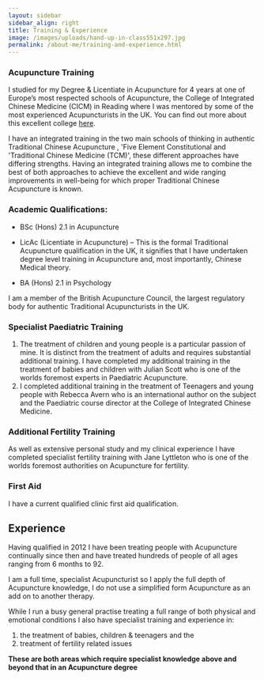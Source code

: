 ```yaml
---
layout: sidebar
sidebar_align: right
title: Training & Experience
image: /images/uploads/hand-up-in-class551x297.jpg
permalink: /about-me/training-and-experience.html
---
```


### Acupuncture Training

I studied for my Degree & Licentiate in Acupuncture for 4 years at one of Europe’s most respected schools of Acupuncture, the College of Integrated Chinese Medicine (CICM) in Reading where  I was  mentored by some of the most experienced Acupuncturists in the UK. You can find out more about this excellent college [here](https://www.acupuncturecollege.org.uk/).

I have an integrated training in the two main schools of thinking in authentic Traditional Chinese Acupuncture , 'Five Element Constitutional and 'Traditional Chinese Medicine (TCM)', these different approaches have differing strengths. Having an integrated training allows me to combine the best of both approaches to achieve the excellent and wide ranging improvements in well-being for which proper Traditional Chinese Acupuncture is known.

### Academic Qualifications:
* BSc (Hons) 2.1 in Acupuncture

* LicAc (Licentiate in Acupuncture)
– This is the formal Traditional Acupuncture qualification in the UK, it signifies that I have undertaken degree level training in Acupuncture and, most importantly, Chinese Medical theory. 

* BA (Hons) 2.1 in Psychology

I am a member of the British Acupuncture Council, the largest regulatory body for authentic Traditional Acupuncturists in the UK. 


### Specialist Paediatric Training
  1. The treatment of children and young people is a particular passion of mine. It is distinct from the treatment of adults and requires substantial additional training.  I have completed my additional training in the treatment of babies and children with Julian Scott who is one of the worlds foremost experts in Paediatric Acupuncture.
  2. I completed additional training in the treatment of Teenagers and young people with Rebecca Avern who is an international author on the subject and the Paediatric course director at the College of Integrated Chinese Medicine.

### Additional Fertility Training
As well as extensive personal study and my clinical experience I have completed specialist fertility training with Jane Lyttleton who is one of the worlds foremost authorities on Acupuncture for fertility.
 
### First Aid
I have a current qualified clinic first aid qualification.

## Experience 
Having qualified in 2012 I have been treating people with Acupuncture continually since then and have treated hundreds of people of all ages ranging from 6 months to 92.

I am a full time, specialist Acupuncturist so I apply the full depth of Acupuncture knowledge, I do not use a simplified form Acupuncture as an add on to another therapy.  

While I run a busy general practise treating a full range of both physical and emotional conditions I also have specialist training and experience in:
1. the treatment of babies, children & teenagers and the 
2. treatment of fertility related issues

**These are both areas which require specialist knowledge above and beyond that in an Acupuncture degree** 
